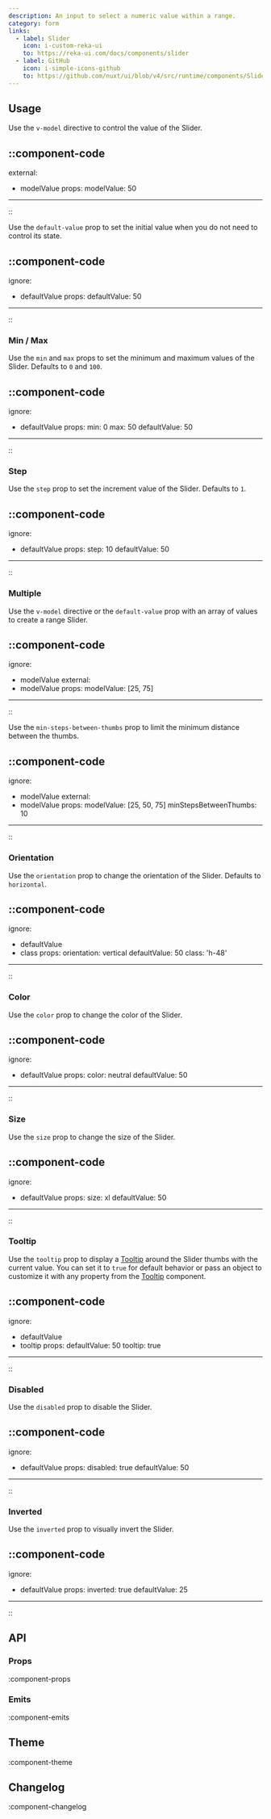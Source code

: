 ```yaml
---
description: An input to select a numeric value within a range.
category: form
links:
  - label: Slider
    icon: i-custom-reka-ui
    to: https://reka-ui.com/docs/components/slider
  - label: GitHub
    icon: i-simple-icons-github
    to: https://github.com/nuxt/ui/blob/v4/src/runtime/components/Slider.vue
---
```


## Usage

Use the `v-model` directive to control the value of the Slider.

::component-code
---
external:
  - modelValue
props:
  modelValue: 50
---
::

Use the `default-value` prop to set the initial value when you do not need to control its state.

::component-code
---
ignore:
  - defaultValue
props:
  defaultValue: 50
---
::

### Min / Max

Use the `min` and `max` props to set the minimum and maximum values of the Slider. Defaults to `0` and `100`.

::component-code
---
ignore:
  - defaultValue
props:
  min: 0
  max: 50
  defaultValue: 50
---
::

### Step

Use the `step` prop to set the increment value of the Slider. Defaults to `1`.

::component-code
---
ignore:
  - defaultValue
props:
  step: 10
  defaultValue: 50
---
::

### Multiple

Use the `v-model` directive or the `default-value` prop with an array of values to create a range Slider.

::component-code
---
ignore:
  - modelValue
external:
  - modelValue
props:
  modelValue: [25, 75]
---
::

Use the `min-steps-between-thumbs` prop to limit the minimum distance between the thumbs.

::component-code
---
ignore:
  - modelValue
external:
  - modelValue
props:
  modelValue: [25, 50, 75]
  minStepsBetweenThumbs: 10
---
::

### Orientation

Use the `orientation` prop to change the orientation of the Slider. Defaults to `horizontal`.

::component-code
---
ignore:
  - defaultValue
  - class
props:
  orientation: vertical
  defaultValue: 50
  class: 'h-48'
---
::

### Color

Use the `color` prop to change the color of the Slider.

::component-code
---
ignore:
  - defaultValue
props:
  color: neutral
  defaultValue: 50
---
::

### Size

Use the `size` prop to change the size of the Slider.

::component-code
---
ignore:
  - defaultValue
props:
  size: xl
  defaultValue: 50
---
::

### Tooltip

Use the `tooltip` prop to display a [Tooltip](/docs/components/tooltip) around the Slider thumbs with the current value. You can set it to `true` for default behavior or pass an object to customize it with any property from the [Tooltip](/docs/components/tooltip#props) component.

::component-code
---
ignore:
  - defaultValue
  - tooltip
props:
  defaultValue: 50
  tooltip: true
---
::

### Disabled

Use the `disabled` prop to disable the Slider.

::component-code
---
ignore:
  - defaultValue
props:
  disabled: true
  defaultValue: 50
---
::

### Inverted

Use the `inverted` prop to visually invert the Slider.

::component-code
---
ignore:
  - defaultValue
props:
  inverted: true
  defaultValue: 25
---
::

## API

### Props

:component-props

### Emits

:component-emits

## Theme

:component-theme

## Changelog

:component-changelog
